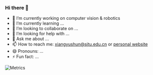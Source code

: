 ### Hi there 👋

- 🔭 I’m currently working on computer vision & robotics
- 🌱 I’m currently learning ...
- 👯 I’m looking to collaborate on ...
- 🤔 I’m looking for help with ...
- 💬 Ask me about ...
- 📫 How to reach me: xiangyushun@sjtu.edu.cn or [personal website](https://yushunxiang.github.io)
- 😄 Pronouns: ...
- ⚡ Fun fact: ...

![Metrics](https://metrics.lecoq.io/YushunXiang?template=classic&base=header%2C%20activity%2C%20community%2C%20repositories%2C%20metadata&base.indepth=false&base.hireable=false&base.skip=false&config.timezone=Asia%2FShanghai)

